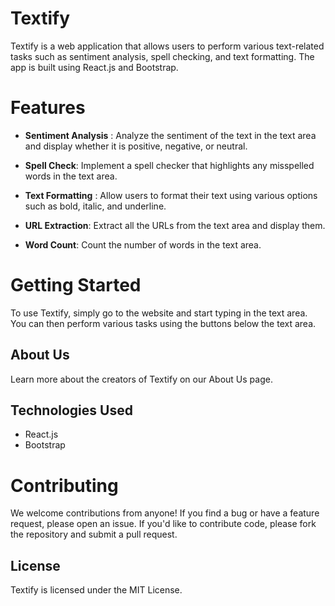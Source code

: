 # Textify

Textify is a web application that allows users to perform various text-related tasks such as sentiment analysis, spell checking, and text formatting. The app is built using React.js and Bootstrap.

# Features

* **Sentiment Analysis** : Analyze the sentiment of the text in the text area and display whether it is positive, negative, or neutral.
* **Spell Check**: Implement a spell checker that highlights any misspelled words in the text area.

* **Text Formatting** : Allow users to format their text using various options such as bold, italic, and underline.
* **URL Extraction**: Extract all the URLs from the text area and display them.

* **Word Count**: Count the number of words in the text area.


# Getting Started

To use Textify, simply go to the website and start typing in the text area. You can then perform various tasks using the buttons below the text area.

## About Us

Learn more about the creators of Textify on our About Us page.

## Technologies Used

* React.js
* Bootstrap

# Contributing

We welcome contributions from anyone! If you find a bug or have a feature request, please open an issue. If you'd like to contribute code, please fork the repository and submit a pull request.

## License

Textify is licensed under the MIT License.
